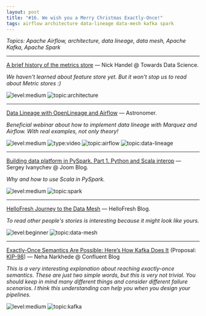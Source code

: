 ```yaml
---
layout: post
title: "#16. We wish you a Merry Christmas Exactly-Once!"
tags: airflow architecture data-lineage data-mesh kafka spark
---
```


*Topics: Apache Airflow, architecture, data lineage, data mesh, Apache Kafka, Apache Spark*

<!--cut-->

---

[A brief history of the metrics store](https://towardsdatascience.com/a-brief-history-of-the-metrics-store-28208ec8f6f1) — Nick Handel @ Towards Data Science.

*We haven't learned about feature store yet. But it won't stop us to read about Metric stores :)*

![level:medium] ![topic:architecture]

---

[Data Lineage with OpenLineage and Airflow](https://youtu.be/2s013GQy1Sw) — Astronomer.

*Beneficial webinar about how to implement data lineage with Marquez and Airflow. With real examples, not only theory!*

![level:medium] ![type:video] ![topic:airflow] ![topic:data-lineage]

---

[Building data platform in PySpark. Part 1. Python and Scala interop](https://medium.com/joom/building-data-platform-in-pyspark-part-1-python-and-scala-interop-c52f96b7dc59) — Sergey Ivanychev @ Joom Blog.

*Why and how to use Scala in PySpark.*

![level:medium] ![topic:spark]

---

[HelloFresh Journey to the Data Mesh](https://engineering.hellofresh.com/hellofresh-journey-to-the-data-mesh-7fe590f26bda) — HelloFresh Blog.

*To read other people's stories is interesting because it might look like yours.*

![level:beginner] ![topic:data-mesh]

---

[Exactly-Once Semantics Are Possible: Here’s How Kafka Does It](https://www.confluent.io/blog/exactly-once-semantics-are-possible-heres-how-apache-kafka-does-it/) (Proposal: [KIP-98](https://cwiki.apache.org/confluence/display/KAFKA/KIP-98+-+Exactly+Once+Delivery+and+Transactional+Messaging)) — Neha Narkhede @ Confluent Blog

*This is a very interesting explanation about reaching exactly-once semantics. These are just two simple words, but this is very not trivial. You should keep in mind many different things and consider different failure scenarios. I think this understanding can help you when you design your pipelines.*

![level:medium] ![topic:kafka]


<!--tags-->

[level:beginner]: https://img.shields.io/badge/level-beginner-blue
[level:medium]: https://img.shields.io/badge/level-medium-blue

[type:video]: https://img.shields.io/badge/type-video-c21bc6

[topic:airflow]: https://img.shields.io/badge/topic-airflow-F8B4C6
[topic:architecture]: https://img.shields.io/badge/topic-architecture-260C3B
[topic:data-lineage]: https://img.shields.io/badge/topic-data--lineage-8CE67B
[topic:data-mesh]: https://img.shields.io/badge/topic-data--mesh-23DB1D
[topic:kafka]: https://img.shields.io/badge/topic-kafka-CB9EB8
[topic:spark]: https://img.shields.io/badge/topic-spark-6157A8